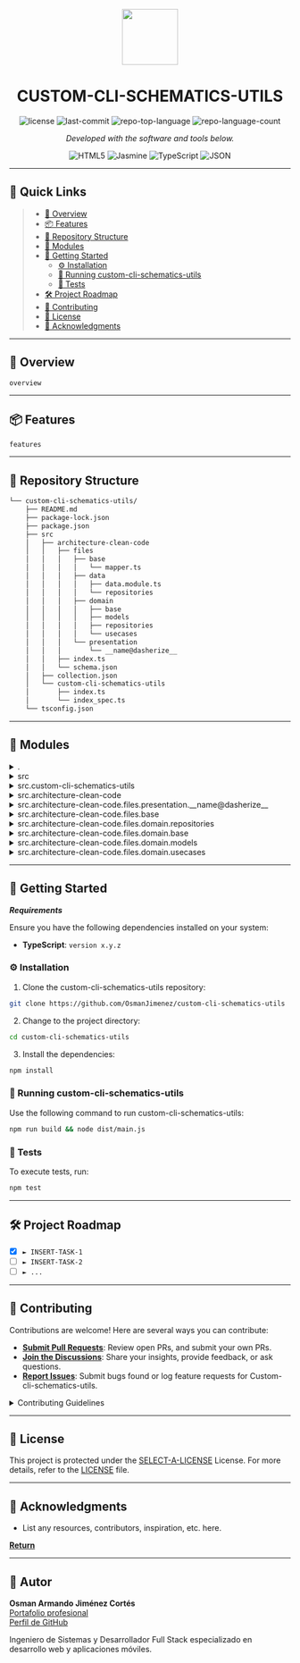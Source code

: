 <p align="center">
  <img src="https://cdn-icons-png.flaticon.com/512/6295/6295417.png" width="100" />
</p>
<p align="center">
    <h1 align="center">CUSTOM-CLI-SCHEMATICS-UTILS</h1>
</p>
<p align="center">
 <img src="https://img.shields.io/github/license/OsmanJimenez/custom-cli-schematics-utils?style=flat&color=0080ff" alt="license">
 <img src="https://img.shields.io/github/last-commit/OsmanJimenez/custom-cli-schematics-utils?style=flat&logo=git&logoColor=white&color=0080ff" alt="last-commit">
 <img src="https://img.shields.io/github/languages/top/OsmanJimenez/custom-cli-schematics-utils?style=flat&color=0080ff" alt="repo-top-language">
 <img src="https://img.shields.io/github/languages/count/OsmanJimenez/custom-cli-schematics-utils?style=flat&color=0080ff" alt="repo-language-count">
<p>
<p align="center">
  <em>Developed with the software and tools below.</em>
</p>
<p align="center">
 <img src="https://img.shields.io/badge/HTML5-E34F26.svg?style=flat&logo=HTML5&logoColor=white" alt="HTML5">
 <img src="https://img.shields.io/badge/Jasmine-8A4182.svg?style=flat&logo=Jasmine&logoColor=white" alt="Jasmine">
 <img src="https://img.shields.io/badge/TypeScript-3178C6.svg?style=flat&logo=TypeScript&logoColor=white" alt="TypeScript">
 <img src="https://img.shields.io/badge/JSON-000000.svg?style=flat&logo=JSON&logoColor=white" alt="JSON">
</p>
<hr>

## 🔗 Quick Links

> - [📍 Overview](#-overview)
> - [📦 Features](#-features)
> - [📂 Repository Structure](#-repository-structure)
> - [🧩 Modules](#-modules)
> - [🚀 Getting Started](#-getting-started)
>   - [⚙️ Installation](#️-installation)
>   - [🤖 Running custom-cli-schematics-utils](#-running-custom-cli-schematics-utils)
>   - [🧪 Tests](#-tests)
> - [🛠 Project Roadmap](#-project-roadmap)
> - [🤝 Contributing](#-contributing)
> - [📄 License](#-license)
> - [👏 Acknowledgments](#-acknowledgments)

---

## 📍 Overview

 `overview`

---

## 📦 Features

 `features`

---

## 📂 Repository Structure

```sh
└── custom-cli-schematics-utils/
    ├── README.md
    ├── package-lock.json
    ├── package.json
    ├── src
    │   ├── architecture-clean-code
    │   │   ├── files
    │   │   │   ├── base
    │   │   │   │   └── mapper.ts
    │   │   │   ├── data
    │   │   │   │   ├── data.module.ts
    │   │   │   │   └── repositories
    │   │   │   ├── domain
    │   │   │   │   ├── base
    │   │   │   │   ├── models
    │   │   │   │   ├── repositories
    │   │   │   │   └── usecases
    │   │   │   └── presentation
    │   │   │       └── __name@dasherize__
    │   │   ├── index.ts
    │   │   └── schema.json
    │   ├── collection.json
    │   └── custom-cli-schematics-utils
    │       ├── index.ts
    │       └── index_spec.ts
    └── tsconfig.json
```

---

## 🧩 Modules

<details closed><summary>.</summary>

| File                                                                                                           | Summary                                       |
| ---                                                                                                            | ---                                           |
| [tsconfig.json](https://github.com/OsmanJimenez/custom-cli-schematics-utils/blob/master/tsconfig.json)         |  `tsconfig.json`     |
| [package.json](https://github.com/OsmanJimenez/custom-cli-schematics-utils/blob/master/package.json)           |  `package.json`      |
| [package-lock.json](https://github.com/OsmanJimenez/custom-cli-schematics-utils/blob/master/package-lock.json) |  `package-lock.json` |

</details>

<details closed><summary>src</summary>

| File                                                                                                           | Summary                                         |
| ---                                                                                                            | ---                                             |
| [collection.json](https://github.com/OsmanJimenez/custom-cli-schematics-utils/blob/master/src/collection.json) |  `src/collection.json` |

</details>

<details closed><summary>src.custom-cli-schematics-utils</summary>

| File                                                                                                                                   | Summary                                                                   |
| ---                                                                                                                                    | ---                                                                       |
| [index.ts](https://github.com/OsmanJimenez/custom-cli-schematics-utils/blob/master/src/custom-cli-schematics-utils/index.ts)           |  `src/custom-cli-schematics-utils/index.ts`      |
| [index_spec.ts](https://github.com/OsmanJimenez/custom-cli-schematics-utils/blob/master/src/custom-cli-schematics-utils/index_spec.ts) |  `src/custom-cli-schematics-utils/index_spec.ts` |

</details>

<details closed><summary>src.architecture-clean-code</summary>

| File                                                                                                                           | Summary                                                             |
| ---                                                                                                                            | ---                                                                 |
| [schema.json](https://github.com/OsmanJimenez/custom-cli-schematics-utils/blob/master/src/architecture-clean-code/schema.json) |  `src/architecture-clean-code/schema.json` |
| [index.ts](https://github.com/OsmanJimenez/custom-cli-schematics-utils/blob/master/src/architecture-clean-code/index.ts)       |  `src/architecture-clean-code/index.ts`    |

</details>

<details closed><summary>src.architecture-clean-code.files.presentation.__name@dasherize__</summary>

| File                                                                                                                                                                                                         | Summary                                                                                                                       |
| ---                                                                                                                                                                                                          | ---                                                                                                                           |
| [__name@dasherize__.page.scss](https://github.com/OsmanJimenez/custom-cli-schematics-utils/blob/master/src/architecture-clean-code/files/presentation/__name@dasherize__/__name@dasherize__.page.scss)       |  `src/architecture-clean-code/files/presentation/__name@dasherize__/__name@dasherize__.page.scss`    |
| [__name@dasherize__.page.html](https://github.com/OsmanJimenez/custom-cli-schematics-utils/blob/master/src/architecture-clean-code/files/presentation/__name@dasherize__/__name@dasherize__.page.html)       |  `src/architecture-clean-code/files/presentation/__name@dasherize__/__name@dasherize__.page.html`    |
| [__name@dasherize__.page.spec.ts](https://github.com/OsmanJimenez/custom-cli-schematics-utils/blob/master/src/architecture-clean-code/files/presentation/__name@dasherize__/__name@dasherize__.page.spec.ts) |  `src/architecture-clean-code/files/presentation/__name@dasherize__/__name@dasherize__.page.spec.ts` |
| [__name@dasherize__.page.ts](https://github.com/OsmanJimenez/custom-cli-schematics-utils/blob/master/src/architecture-clean-code/files/presentation/__name@dasherize__/__name@dasherize__.page.ts)           |  `src/architecture-clean-code/files/presentation/__name@dasherize__/__name@dasherize__.page.ts`      |

</details>

<details closed><summary>src.architecture-clean-code.files.base</summary>

| File                                                                                                                                  | Summary                                                                      |
| ---                                                                                                                                   | ---                                                                          |
| [mapper.ts](https://github.com/OsmanJimenez/custom-cli-schematics-utils/blob/master/src/architecture-clean-code/files/base/mapper.ts) |  `src/architecture-clean-code/files/base/mapper.ts` |

</details>

<details closed><summary>src.architecture-clean-code.files.domain.repositories</summary>

| File                                                                                                                                                                                               | Summary                                                                                                            |
| ---                                                                                                                                                                                                | ---                                                                                                                |
| [__name@dasherize__.repository.ts](https://github.com/OsmanJimenez/custom-cli-schematics-utils/blob/master/src/architecture-clean-code/files/domain/repositories/__name@dasherize__.repository.ts) |  `src/architecture-clean-code/files/domain/repositories/__name@dasherize__.repository.ts` |

</details>

<details closed><summary>src.architecture-clean-code.files.domain.base</summary>

| File                                                                                                                                             | Summary                                                                               |
| ---                                                                                                                                              | ---                                                                                   |
| [use-case.ts](https://github.com/OsmanJimenez/custom-cli-schematics-utils/blob/master/src/architecture-clean-code/files/domain/base/use-case.ts) |  `src/architecture-clean-code/files/domain/base/use-case.ts` |

</details>

<details closed><summary>src.architecture-clean-code.files.domain.models</summary>

| File                                                                                                                                                                               | Summary                                                                                                 |
| ---                                                                                                                                                                                | ---                                                                                                     |
| [__name@dasherize__.model.ts](https://github.com/OsmanJimenez/custom-cli-schematics-utils/blob/master/src/architecture-clean-code/files/domain/models/__name@dasherize__.model.ts) |  `src/architecture-clean-code/files/domain/models/__name@dasherize__.model.ts` |

</details>

<details closed><summary>src.architecture-clean-code.files.domain.usecases</summary>

| File                                                                                                                                                                                     | Summary                                                                                                     |
| ---                                                                                                                                                                                      | ---                                                                                                         |
| [__name@dasherize__.usecase.ts](https://github.com/OsmanJimenez/custom-cli-schematics-utils/blob/master/src/architecture-clean-code/files/domain/usecases/__name@dasherize__.usecase.ts) |  `src/architecture-clean-code/files/domain/usecases/__name@dasherize__.usecase.ts` |

</details>

---

## 🚀 Getting Started

*__Requirements__*

Ensure you have the following dependencies installed on your system:

- __TypeScript__: `version x.y.z`

### ⚙️ Installation

1. Clone the custom-cli-schematics-utils repository:

```sh
git clone https://github.com/OsmanJimenez/custom-cli-schematics-utils
```

2. Change to the project directory:

```sh
cd custom-cli-schematics-utils
```

3. Install the dependencies:

```sh
npm install
```

### 🤖 Running custom-cli-schematics-utils

Use the following command to run custom-cli-schematics-utils:

```sh
npm run build && node dist/main.js
```

### 🧪 Tests

To execute tests, run:

```sh
npm test
```

---

## 🛠 Project Roadmap

- [X] `► INSERT-TASK-1`
- [ ] `► INSERT-TASK-2`
- [ ] `► ...`

---

## 🤝 Contributing

Contributions are welcome! Here are several ways you can contribute:

- __[Submit Pull Requests](https://github.com/OsmanJimenez/custom-cli-schematics-utils/blob/main/CONTRIBUTING.md)__: Review open PRs, and submit your own PRs.
- __[Join the Discussions](https://github.com/OsmanJimenez/custom-cli-schematics-utils/discussions)__: Share your insights, provide feedback, or ask questions.
- __[Report Issues](https://github.com/OsmanJimenez/custom-cli-schematics-utils/issues)__: Submit bugs found or log feature requests for Custom-cli-schematics-utils.

<details closed>
    <summary>Contributing Guidelines</summary>

1. __Fork the Repository__: Start by forking the project repository to your GitHub account.
2. __Clone Locally__: Clone the forked repository to your local machine using a Git client.

   ```sh
   git clone https://github.com/OsmanJimenez/custom-cli-schematics-utils
   ```

3. __Create a New Branch__: Always work on a new branch, giving it a descriptive name.

   ```sh
   git checkout -b new-feature-x
   ```

4. __Make Your Changes__: Develop and test your changes locally.
5. __Commit Your Changes__: Commit with a clear message describing your updates.

   ```sh
   git commit -m 'Implemented new feature x.'
   ```

6. __Push to GitHub__: Push the changes to your forked repository.

   ```sh
   git push origin new-feature-x
   ```

7. __Submit a Pull Request__: Create a PR against the original project repository. Clearly describe the changes and their motivations.

Once your PR is reviewed and approved, it will be merged into the main branch.

</details>

---

## 📄 License

This project is protected under the [SELECT-A-LICENSE](https://choosealicense.com/licenses) License. For more details, refer to the [LICENSE](https://choosealicense.com/licenses/) file.

---

## 👏 Acknowledgments

- List any resources, contributors, inspiration, etc. here.

[__Return__](#-quick-links)

---

## 👤 Autor

**Osman Armando Jiménez Cortés**  
[Portafolio profesional](https://osmanjimenez.com/)  
[Perfil de GitHub](https://github.com/OsmanJimenez)

Ingeniero de Sistemas y Desarrollador Full Stack especializado en desarrollo web y aplicaciones móviles.

